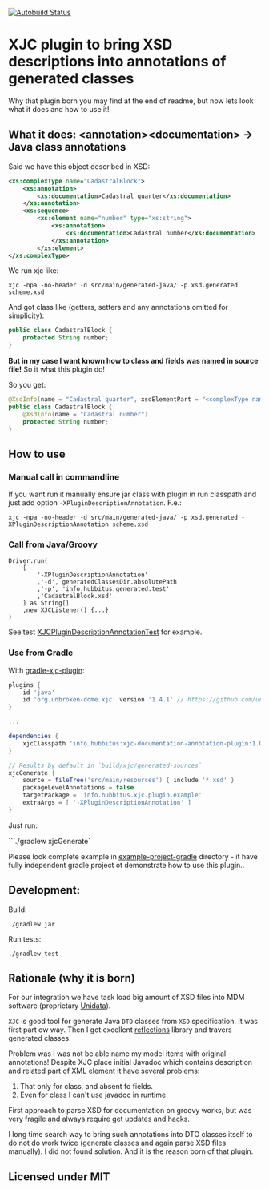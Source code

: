[![Autobuild Status](https://travis-ci.org/Hubbitus/xjc-documentation-annotation-plugin.svg?branch=master)](https://travis-ci.org/Hubbitus/xjc-documentation-annotation-plugin)

XJC plugin to bring XSD descriptions into annotations of generated classes
==========================================================================

Why that plugin born you may find at the end of readme, but now lets look what it does and how to use it!

## What it does: \<annotation>\<documentation> -> Java class annotations

Said we have this object described in XSD:

```xml
<xs:complexType name="CadastralBlock">
	<xs:annotation>
		<xs:documentation>Cadastral quarter</xs:documentation>
	</xs:annotation>
	<xs:sequence>
		<xs:element name="number" type="xs:string">
			<xs:annotation>
				<xs:documentation>Cadastral number</xs:documentation>
			</xs:annotation>
		</xs:element>
</xs:complexType>
```

We run xjc like:

    xjc -npa -no-header -d src/main/generated-java/ -p xsd.generated scheme.xsd

And got class like (getters, setters and any annotations omitted for simplicity):

```java
public class CadastralBlock {
    protected String number;
}
```

**But in my case I want known how to class and fields was named in source file!**
So it what this plugin do!

So you get:

```java
@XsdInfo(name = "Cadastral quarter", xsdElementPart = "<complexType name=\"CadastralBlock\">\n  <complexContent>\n    <restriction base=\"{http://www.w3.org/2001/XMLSchema}anyType\">\n      <sequence>\n        <element name=\"number\" type=\"{http://www.w3.org/2001/XMLSchema}string\"/></sequence>\n      </restriction>\n  </complexContent></complexType>")
public class CadastralBlock {
    @XsdInfo(name = "Cadastral number")
    protected String number;
}
```

## How to use

### Manual call in commandline
If you want run it manually ensure jar class with plugin in run classpath and just add option `-XPluginDescriptionAnnotation`. F.e.:

    xjc -npa -no-header -d src/main/generated-java/ -p xsd.generated -XPluginDescriptionAnnotation scheme.xsd

### Call from Java/Groovy
	Driver.run(
		[
			'-XPluginDescriptionAnnotation'
			,'-d', generatedClassesDir.absolutePath
			,'-p', 'info.hubbitus.generated.test'
			,'CadastralBlock.xsd'
		] as String[]
		,new XJCListener() {...}
	)

See test [XJCPluginDescriptionAnnotationTest](src/test/groovy/info/hubbitus/XJCPluginDescriptionAnnotationTest.groovy) for example.

### Use from Gradle

With [gradle-xjc-plugin](https://github.com/unbroken-dome/gradle-xjc-plugin):

```gradle
plugins {
	id 'java'
	id 'org.unbroken-dome.xjc' version '1.4.1' // https://github.com/unbroken-dome/gradle-xjc-plugin
}

...

dependencies {
	xjcClasspath 'info.hubbitus:xjc-documentation-annotation-plugin:1.0'
}

// Results by default in `build/xjc/generated-sources`
xjcGenerate {
	source = fileTree('src/main/resources') { include '*.xsd' }
	packageLevelAnnotations = false
	targetPackage = 'info.hubbitus.xjc.plugin.example'
	extraArgs = [ '-XPluginDescriptionAnnotation' ]
}
```
Just run:

```./gradlew xjcGenerate`

Please look complete example in [example-project-gradle](example-project-gradle) directory - it have fully independent gradle project ot demonstrate how to use this plugin..

## Development:

Build:

    ./gradlew jar

Run tests:

    ./gradlew test

## Rationale (why it is born)
For our integration we have task load big amount of XSD files into MDM software (proprietary [Unidata](https://unidata-platform.com/)).

`XJC` is good tool for generate Java `DTO` classes from `XSD` specification. It was first part ow way.
Then I got excellent [reflections](https://github.com/ronmamo/reflections) library and travers generated classes.

Problem was I was not be able name my model items with original annotations! Despite XJC place initial Javadoc which contains description and related part of XML element it have several problems:
1. That only for class, and absent fo fields.
2. Even for class I can't use javadoc in runtime

First approach to parse XSD for documentation on groovy works, but was very fragile and always require get updates and hacks.

I long time search way to bring such annotations into DTO classes itself to do not do work twice (generate classes and again parse XSD files manually).
I did not found solution. And it is the reason born of that plugin.

## Licensed under MIT
